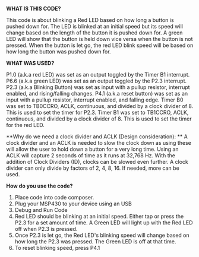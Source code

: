 **WHAT IS THIS CODE?**

This code is about blinking a Red LED based on how long a button is pushed down for. The LED is blinked at an initial speed but its speed will change based on the length of the button it is pushed down for. A green LED will show that the button is held down vice versa when the button is not pressed. When the button is let go, the red LED blink speed will be based on how long the button was pushed down for.

**WHAT WAS USED?**

P1.0 (a.k.a red LED) was set as an output toggled by the Timer B1 interrupt.
P6.6 (a.k.a green LED) was set as an output toggled by the P2.3 interrupt.
P2.3 (a.k.a Blinking Button) was set as input with a pullup resistor, interrupt enabled, and rising/falling changes.
P4.1 (a.k.a reset button) was set as an input with a pullup resistor, interrupt enabled, and falling edge.
Timer B0 was set to TB0CCRO, ACLK, continuous, and divided by a clock divider of 8. This is used to set the timer for P2.3. 
Timer B1 was set to TB1CCRO, ACLK, continuous, and divided by a clock divider of 8. This is used to set the timer for the red LED.

**Why do we need a clock divider and ACLK (Design consideration): **
A clock divider and an ACLK is needed to slow the clock down as using these will allow the user to hold down a button for a very long time. Using an ACLK will capture 2 seconds of time as it runs at 32,768 Hz. With the addition of Clock Dividers (ID), clocks can be slowed even further. A clock divider can only divide by factors of 2, 4, 8, 16. If needed, more can be used.

**How do you use the code?**
1. Place code into code composer.
2. Plug your MSP430 to your device using an USB
3. Debug and Run Code
4. Red LED should be blinking at an initial speed. Either tap or press the P2.3 for a set amount of time. A Green LED will light up with the Red LED off when P2.3 is pressed. 
5. Once P2.3 is let go, the Red LED's blinking speed will change based on how long the P2.3 was pressed. The Green LED is off at that time.
6. To reset blinking speed, press P4.1

